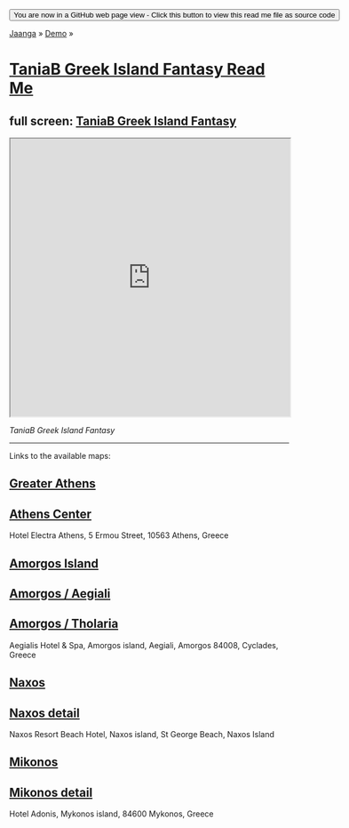<span style=display:none; >
[You are now in a GitHub source code view - click this link to view Read Me file as a web page]
( https://jaanga.github.io/demo/taniab/index.html "View file as a web page." ) </span>
<input type=button onclick=window.location.href='https://github.com/jaanga/jaanga.github.io/tree/master/demo/taniab/'; 
value='You are now in a GitHub web page view - Click this button to view this read me file as source code' >

[Jaanga]( https://jaanga.github.io ) &raquo; [Demo]( https://jaanga.github.io/demo/  ) &raquo;

[TaniaB Greek Island Fantasy Read Me]( ./index.html )
===

## full screen: [TaniaB Greek Island Fantasy]( https://jaanga.github.io/terrain3/elevations-core3/elevations-view-tgif-r1.html )

<iframe src=https://jaanga.github.io/terrain3/elevations-core3/elevations-view-tgif-r1.html width=100% height=500px onload=this.contentWindow.controls.enableZoom=false; ></iframe>

_TaniaB Greek Island Fantasy_

***

Links to the available maps:

## [Greater Athens]( https://jaanga.github.io/terrain3/elevations-core3/elevations-view-tgif-r1.html#file=https://jaanga.github.io/terrain3/elevations/elevations-data-tgif/athens-greater-greece_12_2317_1579_3_3_510_510_.json )

## [Athens Center]( https://jaanga.github.io/terrain3/elevations-core3/elevations-view-tgif-r1.html#file=https://jaanga.github.io/terrain3/elevations/elevations-data-tgif/athens-center-greece_14_9271_6320_3_3_510_510_.json )

Hotel Electra Athens, 5 Ermou Street, 10563 Athens, Greece


## [Amorgos Island]( https://jaanga.github.io/terrain3/elevations-core3/elevations-view-tgif-r1.html#file=https://jaanga.github.io/terrain3/elevations/elevations-data-tgif/amorgos-island-greece_12_2341_1595_4_3_512_384_.json )
## [Amorgos / Aegiali]( https://jaanga.github.io/terrain3/elevations-core3/elevations-view-tgif-r1.html#file=https://jaanga.github.io/terrain3/elevations/elevations-data-tgif/amorgos-north-greece_14_9373_6381_3_3_510_510_.json )
## [Amorgos / Tholaria]( https://jaanga.github.io/terrain3/elevations-core3/elevations-view-tgif-r1.html#file=https://jaanga.github.io/terrain3/elevations/elevations-data-tgif/ )

Aegialis Hotel & Spa, Amorgos island, Aegiali, Amorgos 84008, Cyclades, Greece



## [Naxos]( https://jaanga.github.io/terrain3/elevations-core3/elevations-view-tgif-r1.html#file=https://jaanga.github.io/terrain3/elevations/elevations-data-tgif/naxos_11_1167_795_3_3_90_90_.json )
## [Naxos detail]( https://jaanga.github.io/terrain3/elevations-core3/elevations-view-tgif-r1.html#file=https://jaanga.github.io/terrain3/elevations/elevations-data-tgif/naxos-detail_14_9346_6370_3_3_120_120_.json )

 
Naxos Resort Beach Hotel, Naxos island, St George Beach, Naxos Island


## [Mikonos]( https://jaanga.github.io/terrain3/elevations-core3/elevations-view-tgif-r1.html#file=https://jaanga.github.io/terrain3/elevations/elevations-data-tgif/mikonos_13_4671_3174_5_3_100_60_.json )
## [Mikonos detail]( https://jaanga.github.io/terrain3/elevations-core3/elevations-view-tgif-r1.html#file=https://jaanga.github.io/terrain3/elevations/elevations-data-tgif/mikonos-detail_14_9343_6350_3_3_60_60_.json )

Hotel Adonis, Mykonos island, 84600 Mykonos, Greece
